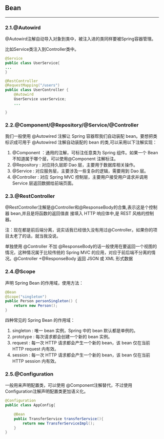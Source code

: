 ## Bean
-----


### 2.1.@Autowird

@Autowird注解自动导入对象到类中，被注入进的类同样要被Spring容器管理。

比如Service类注入到Controller类中。

```java
@Service
public class UserService{
...
}

@RestController
@RequestMapping("/users")
public class UserController {
    @Autowird
    UserService userService;
    ...

}
```

### 2.2.@Component/@Repository/@Service/@Controller

我们一般使用 @Autowired 注解让 Spring 容器帮我们自动装配 bean。要想把类标识成可用于 @Autowired 注解自动装配的 bean 的类,可以采用以下注解实现：

1. @Component ：通用的注解，可标注任意类为 Spring 组件。如果一个 Bean 不知道属于哪个层，可以使用@Component 注解标注。
1. @Repository : 对应持久层即 Dao 层，主要用于数据库相关操作。
1. @Service : 对应服务层，主要涉及一些复杂的逻辑，需要用到 Dao 层。
1. @Controller : 对应 Spring MVC 控制层，主要用户接受用户请求并调用 Service 层返回数据给前端页面。

### 2.3.@RestController

@RestController注解是@Controller和@ResponseBody的合集,表示这是个控制器 bean,并且是将函数的返回值直 接填入 HTTP 响应体中,是 REST 风格的控制器。

注：现在都是前后端分离，说实话我已经很久没有用过@Controller。如果你的项目太老了的话，就当我没说。

单独使用 @Controller 不加 @ResponseBody的话一般使用在要返回一个视图的情况，这种情况属于比较传统的 Spring MVC 的应用，对应于前后端不分离的情况。@Controller +@ResponseBody 返回 JSON 或 XML 形式数据

### 2.4.@Scope

声明 Spring Bean 的作用域，使用方法：

```java
@Bean 
@Scope("singleton")
public Person personSingleton() {
    return new Person();
}
```

四种常见的 Spring Bean 的作用域：

1. singleton : 唯一 bean 实例，Spring 中的 bean 默认都是单例的。
1. prototype : 每次请求都会创建一个新的 bean 实例。
1. request : 每一次 HTTP 请求都会产生一个新的 bean，该 bean 仅在当前 HTTP request 内有效。
1. session : 每一次 HTTP 请求都会产生一个新的 bean，该 bean 仅在当前 HTTP session 内有效。

### 2.5.@Configuration

一般用来声明配置类，可以使用 @Component注解替代，不过使用Configuration注解声明配置类更加语义化。

```java
@Configuration
public class AppConfig{
    
    @Bean
    public TransferService transferService(){
        return new TransferServiceImpl();
    }
}
```